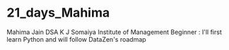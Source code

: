 # 21_days_Mahima
Mahima Jain
DSA
K J Somaiya Institute of Management
Beginner : I'll first learn Python and will follow DataZen's roadmap

